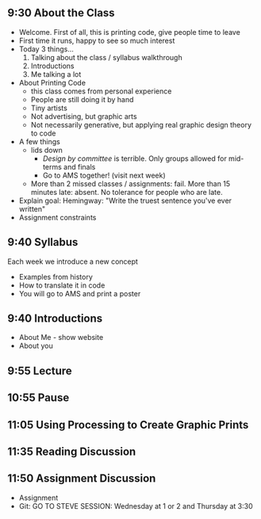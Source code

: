 9:30  About the Class
---------------------

* Welcome. First of all, this is printing code, give people time to leave
* First time it runs, happy to see so much interest
* Today 3 things...
    1. Talking about the class / syllabus walkthrough
    2. Introductions
    3. Me talking a lot
* About Printing Code
    * this class comes from personal experience
    * People are still doing it by hand
    * Tiny artists
    * Not advertising, but graphic arts
    * Not necessarily generative, but applying real graphic design theory to code
* A few things
    * lids down
		* _Design by committee_ is terrible. Only groups allowed for mid-terms and finals
		* Go to AMS together! (visit next week)
    * More than 2 missed classes / assignments: fail. More than 15 minutes late: absent. No tolerance for people who are late.
* Explain goal: Hemingway: "Write the truest sentence you've ever written"
* Assignment constraints


9:40  Syllabus
--------------

Each week we introduce a new concept

* Examples from history
* How to translate it in code
* You will go to AMS and print a poster


9:40  Introductions
-------------------

* About Me - show website
* About you


9:55  Lecture
-------------


10:55  Pause
------------


11:05  Using Processing to Create Graphic Prints
------------------------------------------------


11:35  Reading Discussion
-------------------------


11:50  Assignment Discussion
----------------------------

* Assignment
* Git: GO TO STEVE SESSION: Wednesday at 1 or 2 and Thursday at 3:30